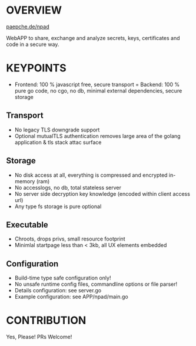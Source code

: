 # OVERVIEW

[paepche.de/npad](https://paepcke.de/npad)

WebAPP to share, exchange and analyze secrets, keys, certificates and code in a secure way.

# KEYPOINTS

- Frontend: 100 % javascript free, secure transport
= Backend: 100 % pure go code, no cgo, no db, minimal external dependencies, secure storage

## Transport 

- No legacy TLS downgrade support
- Optional mutualTLS authentication removes large area of the golang application & tls stack attac surface

## Storage 

- No disk access at all, everything is compressed and encrypted in-memory (ram) 
- No accesslogs, no db, total stateless server
- No server side decryption key knowledge (encoded within client access url)
- Any type fs storage is pure optional

## Executable 

- Chroots, drops privs, small resource footprint
- Minimlal startpage less than < 3kb, all UX elements embedded

## Configuration 

- Build-time type safe configuration only!
- No unsafe runtime config files, commandline options or file parser!
- Details configuration: see server.go 
- Example configuration: see APP/npad/main.go 

# CONTRIBUTION

Yes, Please! PRs Welcome! 
